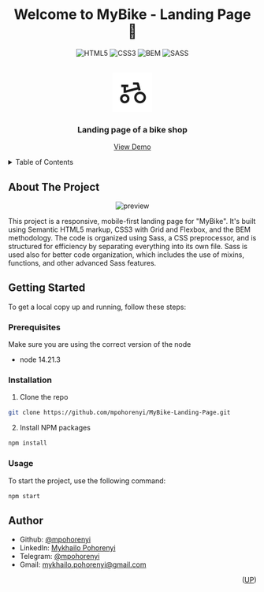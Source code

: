 <a name="readme-top"></a>

<h1 align="center">Welcome to MyBike - Landing Page 👋</h1>
<div align="center">

  ![HTML5](https://img.shields.io/badge/html5-%23E34F26.svg?style=for-the-badge&logo=html5&logoColor=white)
  ![CSS3](https://img.shields.io/badge/css3-%231572B6.svg?style=for-the-badge&logo=css3&logoColor=white)
  ![BEM](https://img.shields.io/badge/BEM-000000.svg?style=for-the-badge&logo=BEM&logoColor=white)
  ![SASS](https://img.shields.io/badge/SASS-hotpink.svg?style=for-the-badge&logo=SASS&logoColor=white)
</div>

<!-- PROJECT LOGO -->
<br />
<div align="center">
  <a href="https://github.com/mpohorenyi/MyBike-Landing-Page">
    <img src="src/images/icon/favicon.svg" alt="Logo" width="80" height="80">
  </a>

  <h3 align="center">Landing page of a bike shop</h3>

  <p align="center">
    <a href="https://mpohorenyi.github.io/MyBike-Landing-Page/">View Demo</a>
  </p>
</div>

<!-- TABLE OF CONTENTS -->
<details>
  <summary>Table of Contents</summary>
  <ol>
    <li>
      <a href="#about-the-project">About The Project</a>
    </li>
    <li>
      <a href="#getting-started">Getting Started</a>
      <ul>
        <li><a href="#prerequisites">Prerequisites</a></li>
        <li><a href="#installation">Installation</a></li>
        <li><a href="#usage">Usage</a></li>
      </ul>
    </li>
    <li><a href="#author">Author</a></li>
  </ol>
</details>

<!-- ABOUT THE PROJECT -->
## About The Project
<div align="center">

  ![preview](https://media.giphy.com/media/v1.Y2lkPTc5MGI3NjExdXM5MHk3N3g4aWNlczc1czN3dXJzMW0ycDI5MDBuczdkcTZxcTlycyZlcD12MV9pbnRlcm5hbF9naWZfYnlfaWQmY3Q9Zw/ElNJiLVuExn3LOHk3X/giphy-downsized-large.gif)
</div>

This project is a responsive, mobile-first landing page for "MyBike". It's built using Semantic HTML5 markup, CSS3 with Grid and Flexbox, and the BEM methodology. The code is organized using Sass, a CSS preprocessor, and is structured for efficiency by separating everything into its own file. Sass is used also for better code organization, which includes the use of mixins, functions, and other advanced Sass features.

<!-- GETTING STARTED -->
## Getting Started

To get a local copy up and running, follow these steps:

### Prerequisites

Make sure you are using the correct version of the node
* node 14.21.3

### Installation

1. Clone the repo
  ```sh
  git clone https://github.com/mpohorenyi/MyBike-Landing-Page.git
  ```
2. Install NPM packages
  ```sh
  npm install
  ```

<!-- USAGE EXAMPLES -->
### Usage

To start the project, use the following command: <br />
  ```sh
  npm start
  ```

## Author

* Github: [@mpohorenyi](https://github.com/mpohorenyi)
* LinkedIn: [Mykhailo Pohorenyi](https://www.linkedin.com/in/mykhailo-pohorenyi/)
* Telegram: [@mpohorenyi](https://t.me/mpohorenyi)
* Gmail: mykhailo.pohorenyi@gmail.com

<p align="right">(<a href="#readme-top">UP</a>)</p>

